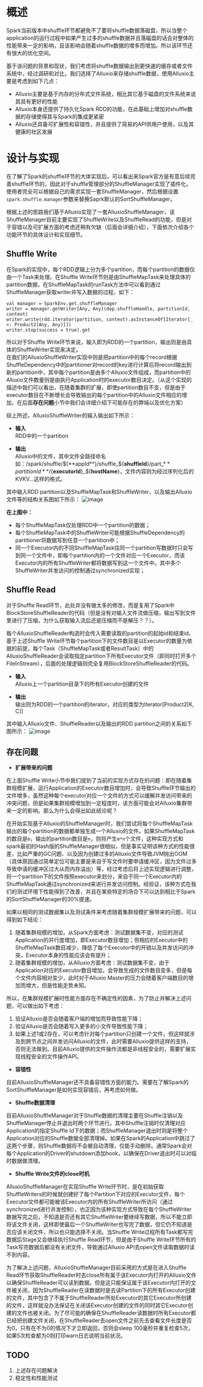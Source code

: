 # 概述

Spark当前版本中shuffle环节都避免不了要将shuffle数据落磁盘，所以当整个application的运行过程中如果产生过多的shuffle数据并且落磁盘的话会对整体的性能带来一定的影响，且该影响会随着shuffle数据的增多而增加。所以该环节还有很大的优化空间。  

基于该问题的背景和现状，我们考虑将shuffle数据输出到更快速的缓存或者文件系统中，经过调研和对比，我们选择了Alluxio来存储shuffle数据，使用Alluxio主要是考虑到如下几点：

* Alluxio主要是基于内存的分布式文件系统，相比其它基于磁盘的文件系统来说其具有更好的性能
* Alluxio本身还提供了持久化Spark RDD的功能，在此基础上增加对shuffle数据的存储使得其与Spark的集成更紧密
* Alluxio还具备可扩展性和容错性，并且提供了简易的API供用户使用，以及其健康的社区发展

# 设计与实现

在了解了Spark的shuffle环节的大体实现后，可以看出来Spark官方是有意后续完善shuffle环节的，因此对于shuffle管理部分的ShuffleManager实现了插件化。使用者完全可以根据自己的需求实现一套ShuffleManager，然后根据设置`spark.shuffle.manager`参数来替换Saprk默认的SortShuffleManager。

根据上述的思路我们基于Alluxio实现了一套AlluxioShuffleManager，该ShuffleManager目前主要实现了ShuffleWrite以及ShuffleRead的功能，但是对于容错以及可扩展方面的考虑还稍有欠缺（后面会详细介绍），下面依次介绍各个功能环节的具体设计和实现细节。

## Shuffle Write

在Spark的实现中，每个RDD逻辑上分为多个partition，而每个partition的数据仅由一个Task来处理。在Shuffle Write环节则是由ShuffleMapTask来处理具体的partition数据，在ShuffleMapTask的runTask方法中可以看到通过ShuffleManager获取writer并写入数据的过程，如下：

    val manager = SparkEnv.get.shuffleManager
    writer = manager.getWriter[Any, Any](dep.shuffleHandle, partitionId, context)
    writer.write(rdd.iterator(partition, context).asInstanceOf[Iterator[_ <: Product2[Any, Any]]])
    writer.stop(success = true).get

所以对于Shuffle Write环节来说，输入即为RDD的一个partition，输出则是由具体的ShuffleWriter实现来决定。  
在我们的AlluxioShuffleWriter实现中则是把partition中的每个record根据ShuffleDependency中的partitioner对record的key进行计算后将record输出到新的partition中，其中每个partition是由多个Alluxio文件组成，而partition中的Alluxio文件数量则是由执行Application时的executor数目决定。（从这个实现的描述中我们可以看出，在随着集群的扩展，即使partition数目不变，但是由于executor数目在不断增长会导致输出的每个partition中的Alluxio文件相应的增加，在后面**存在问题**小节中我们会详细介绍下可能存在的弊端以及优化方案） 

综上所述，AlluxioShuffleWriter的输入输出如下所示：

* **输入**  
RDD中的一个partition

* **输出**  
Alluxio中的文件，其中文件全路径命名如：/spark/shuffle/${**appId**}/shuffle_${**shuffleId**}/part_${**partitionId**}/${**executorId**}_${**hostName**}，文件内容则为经过序列化后的KVKV...这样的格式。

其中输入RDD partition以及ShuffleMapTask和ShuffleWriter、以及输出Alluxio文件等的结构关系图如下所示：
![image](resources/ShuffleWriter.jpg)  

**在上图中：**  
* 每个ShuffleMapTask仅处理RDD中一个partition的数据；  
* 每个ShuffleMapTask中的ShuffleWriter可能根据ShuffleDependency的partitioner将数据写到任意一个partition中；  
* 同一个Executor内的不同ShuffleMapTask往同一个partition写数据时只会写到同一个文件中，即每个partition内的一个文件对应一个Executor，而该Executor内的所有ShuffleWriter都将数据写到这一个文件中。其中多个ShuffleWriter并发访问的控制通过synchronized实现；

## Shuffle Read

对于Shuffle Read环节，此处并没有做太多的修改，而是复用了Spark中BlockStoreShuffleReader的代码（但是没有对输入文件流做压缩，输出写到文件里进行了压缩，为什么获取输入流后还是压缩而不是解压？？）。  

每个AlluxioShuffleReader构造时会传入需要读取的partition的起始id和结束id，基于上述Shuffle Write环节每个partition下的文件数目是以Executor的数量为依据的前提，每个Task（ShuffleMapTask或者ResultTask）中的AlluxioShuffleReader会读取指定partition下所有Executor文件（即同时打开多个FileInStream），后面的处理逻辑则完全复用BlockStoreShuffleReader的代码。

* **输入**  
Alluxio上一个partition目录下的所有Executor创建的文件

* **输出**  
输出则为RDD的一个partition的iterator，对应的类型为Iterator[Product2[K, C]]

其中输入Alluxio文件、ShuffleReader以及输出的RDD partition之间的关系如下图所示：
![image](resources/ShuffleReader.jpg)


## 存在问题

* **扩展带来的问题**  

在上面Shuffle Write小节中我们提到了当前的实现方式存在的问题：即在随着集群规模扩展，运行Application的Executor数目增加时，会导致Shuffle环节输出的文件增多，虽然这种每个executor对应一个文件的方式可以缓解并发访问带来的冲突问题，但是如果集群规模增加到一定程度时，该方面可能会对Alluxio集群带来一定的影响。那么为什么会得出如此结论呢？  

在开始实现基于Alluxio的ShuffleManager时，我们尝试将每个ShuffleMapTask输出的每个partition的数据都单独生成一个Alluxio的文件。如果ShuffleMapTask的数目是`m`，输出的partition数目是`n`，则将产生`m*n`个文件，这种实现方式和spark最初的Hash版的ShuffleManager很相似，但是事实证明该种方式的性能很差，比如严重的GC问题、以及因为创建过多的Alluxio文件导致JVM抛出OOM（具体原因通过简单定位可能主要是来自于写文件时要申请缓冲区，因为文件过多导致申请的缓冲区过大从而内存溢出）等，经过考虑后将上述实现逻辑进行调整，将一个partition下的文件按照executor来划分，来自于同一个Executor内的ShuffleMapTask通过synchronized来进行并发访问控制。经验证，该种方式在我们的测试环境下性能得到了改善，并且在某些特定的场合下可以达到相比于Spark的SortShuffleManager的30%提速。 

如果以相同的测试数据集以及测试条件来考虑随着集群规模扩展带来的问题，可以得到如下结论：  
1. 随着集群规模的增加，从Spark方面考虑：测试数据集不变，对应的测试Application的并行度增加，即Executor数目增加；但相应的Executor中的ShuffleMapTask数目减少，降低了每个Executor中的开销以及并发访问的冲突，Executor本身的性能应该会有提升；  
2. 随着集群规模的增加，从Alluxio方面考虑：测试数据集不变，由于Application对应的Executor数目增加，会导致生成的文件数目变多，但是每个文件内容相对变少，此时对于Alluxio Master的压力会随着客户端数目的增加而增大，但是性能走势未知。

所以，在集群规模扩展时性能方面存在不确定性的因素，为了防止并解决上述问题，可以做出如下考虑：  
1. 验证Alluxio是否会随着客户端的增加而导致性能下降；  
2. 验证Alluxio是否会随着写入更多的小文件导致性能下降；  
3. 如果上述1或2存在，可以考虑针对每个partition只创建一个文件，但这样就涉及到跨节点之间并发访问Alluxio的文件，此时需要Alluxio提供这样的支持，否则无法做到。目前Alluxio提供的文件操作流都是非线程安全的，需要扩展实现线程安全的文件操作API。

* **容错性**

目前AlluxioShuffleManager还不具备容错性方面的能力。需要在了解Spark的SortShuffleManager是如何实现容错后，再考虑如何做。

* **Shuffle数据清理**

目前AlluxioShuffleManager对于Shuffle数据的清理主要在Shuffle注销以及ShuffleManager停止并退出时两个环节进行。其中Shuffle注销时仅清理对应Application的指定Shuffle Id下的数据；而ShuffleManager退出时则是将整个Application对应的Shuffle数据全部清理掉。如果在Spark的Application中跳过了这两个步骤，则Shuffle数据将不会被自动清理，仅能手动删除。通常Spark会对每个Application的Driver的shutdown添加hook，以确保在Driver退出时可以对临时数据做清理。

* **Shuffle Write文件的close时机**

AlluxioShuffleManager在实现Shuffle Write环节时，是在初始获取ShuffleWriters的时候就创建好了每个Partition下对应的Executor文件，每个Executor文件都可能被该Executor内的所有ShuffleWriter所访问（通过synchronized进行并发控制），也正因为该种实现方式导致在每个ShuffleWriter数据写完之后，不知道是否还有其它ShuffleWriter要继续写数据，所以不能立即将该文件关闭，这样即使最后一个ShuffleWriter也写完了数据，但它仍不知道是否应该关闭文件，所以也只能选择不关闭。当Shuffle Write过程所有Task都写完数据后Stage又会继续执行Shuffle Read环节，但是由于Shuffle Write环节所有的Task写完数据后都没有关闭文件，导致通过Alluxio API去open文件读取数据时读不到内容。  

为了解决上述问题，AlluxioShuffleManager目前采用的方式是在进入Shuffle Read环节获取ShuffleReader时去close所有属于该Executor内打开的Alluxio文件以确保ShuffleReader可以读到数据。但是这只能保证属于该Executor内打开的文件被关闭，因为ShuffleReader在读数据时是去读Partition下的所有Executor创建的文件，其中包含了不属于ShuffleReader所处Executor的其它Executor所创建的文件，这样就没办法保证在关闭该Executor创建的文件的同时其它Executor创建的文件也被关闭。为了尽可能的确保在ShuffleReader读数据时所有Executor都已经把创建文件关闭，在ShuffleReader去open文件之前先去查看文件长度是否为0，只有在不为0的情况下才立即返回，否则会sleep 100毫秒并重复检查5次，如果5次检查都为0则打印warn日志说明当前状况。

## TODO

1. 上述存在问题解决
2. 稳定性和性能测试






